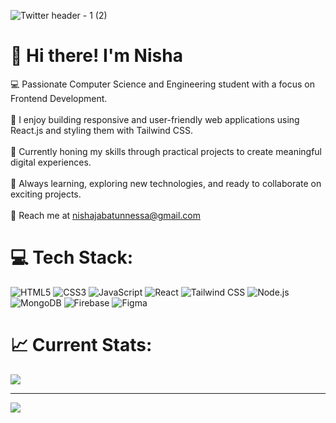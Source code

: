 ![Twitter header - 1 (2)](https://github.com/Nisha0202/Nisha0202/assets/99580632/86af976b-24d6-45cd-a3e1-5e2cb1d6c0a7)


# 👋 Hi there! I'm Nisha
💻 Passionate Computer Science and Engineering student with a focus on Frontend Development. <br><br>🚀 I enjoy building responsive and user-friendly web applications using React.js and styling them with Tailwind CSS. <br><br>💼 Currently honing my skills through practical projects to create meaningful digital experiences.<br><br>🌱 Always learning, exploring new technologies, and ready to collaborate on exciting projects.<br><br>📧 Reach me at [nishajabatunnessa@gmail.com](mailto:nishajabatunnessa@gmail.com)


# 💻 Tech Stack:
![HTML5](https://img.shields.io/badge/html5-%23E34F26.svg?style=flat-square&logo=html5&logoColor=white)
![CSS3](https://img.shields.io/badge/CSS3-%231572B6.svg?style=flat-square&logo=css3&logoColor=white)
![JavaScript](https://img.shields.io/badge/javascript-%23323330.svg?style=flat-square&logo=javascript&logoColor=%23F7DF1E)
![React](https://img.shields.io/badge/react-%2320232a.svg?style=flat-square&logo=react&logoColor=%2361DAFB)
![Tailwind CSS](https://img.shields.io/badge/tailwindcss-%2338B2AC.svg?style=flat-square&logo=tailwind-css&logoColor=white)
![Node.js](https://img.shields.io/badge/node.js-6DA55F?style=flat-square&logo=node.js&logoColor=white)
![MongoDB](https://img.shields.io/badge/MongoDB-%234ea94b.svg?style=flat-square&logo=mongodb&logoColor=white)
![Firebase](https://img.shields.io/badge/firebase-%23039BE5.svg?style=flat-square&logo=firebase)
![Figma](https://img.shields.io/badge/figma-%23F24E1E.svg?style=flat-square&logo=figma&logoColor=white)


# 📈 Current Stats:
![](https://github-readme-streak-stats.herokuapp.com/?user=Nisha0202&theme=dark&hide_border=false)<br/>


---
[![](https://visitcount.itsvg.in/api?id=Nisha0202&icon=0&color=0)](https://visitcount.itsvg.in)



